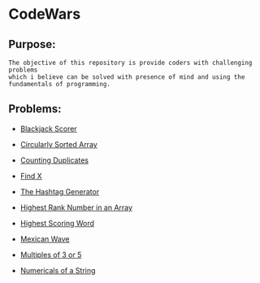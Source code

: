 # CodeWars

## Purpose:

    The objective of this repository is provide coders with challenging problems 
    which i believe can be solved with presence of mind and using the 
    fundamentals of programming.

   
## Problems: 
       
- [Blackjack Scorer](https://github.com/Parizval/CodeWars/tree/master/BlackjackScorer)

- [Circularly Sorted Array](https://github.com/Parizval/CodeWars/tree/master/Circularly%20Sorted%20Array)
 
 - [Counting Duplicates](https://github.com/Parizval/CodeWars/tree/master/CountingDuplicates)
 
 - [Find X](https://github.com/Parizval/CodeWars/tree/master/Find%20X)
   
 - [The Hashtag Generator](https://github.com/Parizval/CodeWars/tree/master/HashTagGenerator)

 - [Highest Rank Number in an Array](https://github.com/Parizval/CodeWars/tree/master/Highest%20Rank%20Number%20in%20an%20Array)

 - [Highest Scoring Word](https://github.com/Parizval/CodeWars/tree/master/Highest%20Scoring%20Word)

 - [Mexican Wave](https://github.com/Parizval/CodeWars/tree/master/Mexican%20Wave)

 - [Multiples of 3 or 5](https://github.com/Parizval/CodeWars/tree/master/Multiples%20of%203%20or%205)

 - [Numericals of a String](https://github.com/Parizval/CodeWars/tree/master/Numericals%20of%20a%20String)
